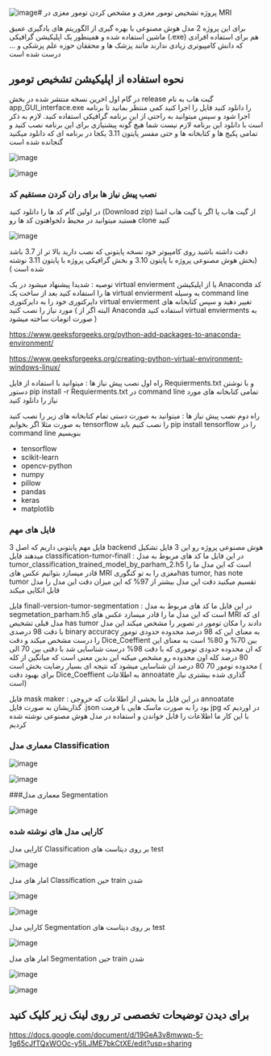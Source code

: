 ![image](https://github.com/parhambt/MRI-brain-tumor-detection/assets/124530126/ba0fb159-823d-4605-86d6-562ccad1fa31)#  پروژه  تشخیص تومور مغزی و مشخص کردن تومور مغزی در MRI 

برای این پروژه 2 مدل هوش مصنوعی با بهره گیری از الگوریتم های یادگیری عمیق ماشین استفاده شده و همینطور یک اپلیکیشن گرافیکی (.exe) هم برای استفاده افرادی که دانش کامپیوتری زیادی ندارند مانند پزشک ها و محققان حوزه علم پزشکی و ... درست شده است 


## نحوه استفاده از اپلیکیشن تشخیص تومور 

در گام اول اخرین نسخه منتشر شده در بخش release گیت هاب به نام app_GUI_interface.exe را دانلود کنید  فایل را اجرا کنید کمی منتظر بمانید تا برنامه اجرا شود و سپس میتوانید به راحتی از این  برنامه گرافیکی استفاده کنید. لازم به ذکر است با دانلود این برنامه لازم نیست شما هیچ گونه پیشنیازی برای این برنامه نصب کنید و تمامی پکیج ها و کتابخانه ها و حتی مفسر پایتون 3.11 یکجا در برنامه ای که دانلود میکنید گنجانده شده است 



![image](https://github.com/parhambt/MRI-brain-tumor-detection/assets/124530126/20bbb3e9-4a16-433b-b9b8-e832149be346)




![image](https://github.com/parhambt/MRI-brain-tumor-detection/assets/124530126/f4a4b7c8-5efd-48ba-9a5e-9d137ecc16c5)






### نصب پیش نیاز ها برای ران کردن مستقیم کد 


در اولین گام کد ها را دانلود کنید (Download zip) از گیت هاب یا اگر با گیت هاب اشنا هستید میتوانید در محیط دلخواهتون کد ها رو clone کنید


![image](https://github.com/parhambt/MRI-brain-tumor-detection/assets/124530126/f56ec67a-8978-4523-aeb9-556c77c57842)




دقت داشته باشید روی کامپیوتر خود نسخه پایتونی که نصب دارید بالا تر از 3.7 باشد (بخش هوش مصنوعی پروژه با پایتون 3.10 و بخش گرافیکی پروژه با پایتون 3.11 نوشته شده است )

توصیه : شدیدا پیشنهاد میشود  در یک virtual envierment یا از اپلیکیشن Anaconda کد ها را استفاده کنید بعد از ساخت یک virtual envierment به وسیله command line دایرکتوری خود را به دایرکتوری virtual envierment تغییر دهید و سپس کتابخانه های مورد نیاز را نصب کنید ( البته اگر از Anaconda استفاده کنید virtual envierments به صورت اتومات ساخته میشود )



https://www.geeksforgeeks.org/python-add-packages-to-anaconda-environment/


https://www.geeksforgeeks.org/creating-python-virtual-environment-windows-linux/                                            


راه اول نصب پیش نیاز ها : میتوانید با استفاده از فایل Requierments.txt و با نوشتن دستور pip install -r Requierments.txt در command line تمامی کتابخانه های مورد نیاز را دانلود کنید 


راه دوم نصب پیش نیاز ها : میتوانید به صورت دستی تمام کتابخانه های زیر را نصب کنید به صورت مثلا اگر بخوایم tensorflow را نصب کنیم باید pip install tensorflow را در command line بنویسیم 


- tensorflow
- scikit-learn
- opencv-python
- numpy
- pillow
- pandas
- keras
- matplotlib


### فایل های مهم 


3 فایل مهم پایتونی داریم که اصل backend هوش مصنوعی پروژه رو این 3 فایل تشکیل میدهند 
فایل classification-tumor-finall : در این فایل ما کد های مربوط به مدل tumor_classification_trained_model_by_parham_2.h5 است که این مدل ما را قادر میسازد بتوانیم عکس های MRI مغزی را به تو کتگوریhas tumor, has note tumor تقسیم میکنید دقت این مدل بیشتر از 97% که این میزان دقت این مدل را مدل قابل اتکایی میکند 

فایل finall-version-tumor-segmentation : در این فایل ما کد های مربوط به مدل segmetation_parham.h5 است که این مدل ما را قادر میسازد عکس های MRI ای که مدل قبلی تشخیص has tumor دادند را مکان تومور در تصویر را مشخص میکند این مدل با دقت 98 درصدی binary accuracy به معنای این که 98 درصد محدوده حدودی تومور را درست مشخص میکند و دقت Dice_Coeffient بین 70% و 80% است به معنای این که ان محدوده حدودی توموری که با دقت 98% درست شناسایی شد با دقتی بین 70 الی 80 درصد کله اون محدوده رو مشخص میکنه این بدین معنی است که میانگین از کله محدوده تومور 70 80 درصد ان شناسایی میشود که نتیجه ای بسیار رضایت بخش است ( برای بهبود دقت Dice_Coeffient به اطلاعات annoatate گذاری شده بیشتری نیاز است)

فایل mask maker : در این فایل ما بخشی از اطلاعات که خروجی annoatate گذاریشان به صورت فایل .json بود را به صورت ماسک هایی با فرمت jpg در اوردیم که با این کار ما اطلاعات را قابل خواندن و استفاده در مدل هوش مصنوعی نوشته شده کردیم 

### معماری مدل Classification 


![image](https://github.com/parhambt/MRI-brain-tumor-detection/assets/124530126/1bae35b0-b791-48e1-9ee2-0a599f16be6c)




![image](https://github.com/parhambt/MRI-brain-tumor-detection/assets/124530126/09c5f484-0900-45d4-b354-e5ac416cf6c8)





###معماری مدل Segmentation 

![image](https://github.com/parhambt/MRI-brain-tumor-detection/assets/124530126/341ce923-bd59-49e4-920c-7d45b71f1822)



### کارایی مدل های نوشته شده 

 کارایی مدل Classification بر روی دیتاست های test


 ![image](https://github.com/parhambt/MRI-brain-tumor-detection/assets/124530126/2fe40483-d33c-4a9a-8ec1-622bfdbcac84)



 امار های مدل Classification حین train شدن 

![image](https://github.com/parhambt/MRI-brain-tumor-detection/assets/124530126/a9a0af65-cf83-4ef4-be7a-fd57997372ca)



![image](https://github.com/parhambt/MRI-brain-tumor-detection/assets/124530126/7e1a5a1f-3ed0-4d61-996a-d746a94f9781)



 کارایی مدل Segmentation بر روی دیتاست های test


![image](https://github.com/parhambt/MRI-brain-tumor-detection/assets/124530126/aa1e3b35-a609-40c1-9bf8-034f1d230385)


امار های مدل Segmentation حین train شدن 


![image](https://github.com/parhambt/MRI-brain-tumor-detection/assets/124530126/c31a717e-9001-4174-a0d2-324e489d7298)




![image](https://github.com/parhambt/MRI-brain-tumor-detection/assets/124530126/5041e9f2-db19-4a5a-b227-2046982f79e3)






## برای دیدن توضیحات تخصصی تر روی لینک زیر کلیک کنید 

https://docs.google.com/document/d/19GeA3v8mwwp-5-1g65cJfTQxWOOc-y5lLJME7bkCtXE/edit?usp=sharing

